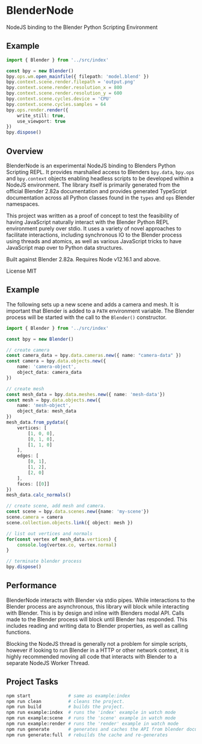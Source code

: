 # BlenderNode

NodeJS binding to the Blender Python Scripting Environment

## Example
```typescript
import { Blender } from '../src/index'

const bpy = new Blender()
bpy.ops.wm.open_mainfile({ filepath: 'model.blend' })
bpy.context.scene.render.filepath = 'output.png'
bpy.context.scene.render.resolution_x = 800
bpy.context.scene.render.resolution_y = 600
bpy.context.scene.cycles.device = 'CPU'
bpy.context.scene.cycles.samples = 64
bpy.ops.render.render({ 
    write_still: true, 
    use_viewport: true 
})
bpy.dispose()
```

## Overview

BlenderNode is an experimental NodeJS binding to Blenders Python Scripting REPL. It provides marshalled access to Blenders `bpy.data`, `bpy.ops` and `bpy.context` objects enabling headless scripts to be developed within a NodeJS environment. The library itself is primarily generated from the official Blender 2.82a documentation and provides generated TypeScript documentation across all Python classes found in the `types` and `ops` Blender namespaces.

This project was written as a proof of concept to test the feasibility of having JavaScript naturally interact with the Blender Python REPL environment purely over stdio. It uses a variety of novel approaches to facilitate interactions, including synchronous IO to the Blender process using threads and atomics, as well as various JavaScript tricks to have JavaScript map over to Python data structures.

Built against Blender 2.82a. Requires Node v12.16.1 and above.

License MIT

## Example

The following sets up a new scene and adds a camera and mesh. It is important that Blender is added to a `PATH` environment variable. The Blender process will be started with the call to the `Blender()` constructor.

```typescript
import { Blender } from '../src/index'

const bpy = new Blender()

// create camera
const camera_data = bpy.data.cameras.new({ name: "camera-data" })
const camera = bpy.data.objects.new({ 
    name: 'camera-object', 
    object_data: camera_data 
})

// create mesh
const mesh_data = bpy.data.meshes.new({ name: 'mesh-data'})
const mesh = bpy.data.objects.new({ 
    name: 'mesh-object', 
    object_data: mesh_data 
})
mesh_data.from_pydata({
    vertices: [
        [1, 0, 0], 
        [0, 1, 0], 
        [1, 1, 0]
    ],
    edges: [
        [0, 1], 
        [1, 2], 
        [2, 0]
    ],
    faces: [[0]]
})
mesh_data.calc_normals()

// create scene, add mesh and camera.
const scene = bpy.data.scenes.new({name: 'my-scene'})
scene.camera = camera
scene.collection.objects.link({ object: mesh })

// list out vertices and normals
for(const vertex of mesh_data.vertices) {
    console.log(vertex.co, vertex.normal)
}

// terminate blender process
bpy.dispose()
```

## Performance

BlenderNode interacts with Blender via stdio pipes. While interactions to the Blender process are asynchronous, this library will block while interacting with Blender. This is by design and inline with Blenders modal API. Calls made to the Blender process will block until Blender has responded. This includes reading and writing data to Blender properties, as well as calling functions.

Blocking the NodeJS thread is generally not a problem for simple scripts, however if looking to run Blender in a HTTP or other network context, it is highly recommended moving all code that interacts with Blender to a separate NodeJS Worker Thread.

## Project Tasks

```bash
npm start              # same as example:index
npm run clean          # cleans the project.
npm run build          # builds the project.
npm run example:index  # runs the 'index' example in watch mode
npm run example:scene  # runs the 'scene' example in watch mode
npm run example:render # runs the 'render' example in watch mode
npm run generate       # generates and caches the API from blender documentation
npm run generate:full  # rebuilds the cache and re-generates
```